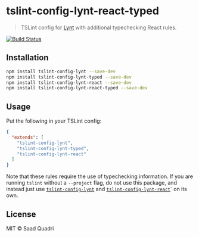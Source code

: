 # tslint-config-lynt-react-typed

>  TSLint config for [Lynt](https://github.com/saadq/lynt) with additional typechecking React rules.

[![Build Status](https://travis-ci.org/saadq/tslint-config-lynt-react.svg?branch=master)](https://travis-ci.org/saadq/tslint-config-lynt-react)

## Installation

```bash
npm install tslint-config-lynt --save-dev
npm install tslint-config-lynt-typed --save-dev
npm install tslint-config-lynt-react --save-dev
npm install tslint-config-lynt-react-typed --save-dev
```

## Usage

Put the following in your TSLint config:

```json
{
  "extends": [
    "tslint-config-lynt",
    "tslint-config-lynt-typed",
    "tslint-config-lynt-react"
  ]
}
```

Note that these rules require the use of typechecking information. If you are running `tslint` without a `--project` flag, do not use this package, and instead just use [`tslint-config-lynt`](https://github.com/saadq/tslint-config-lynt) and [`tslint-config-lynt-react`](https://github.com/saadq/tslint-config-lynt-react)` on its own.

## License

MIT &copy; Saad Quadri
